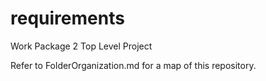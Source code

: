 requirements
============

Work Package 2 Top Level Project

Refer to FolderOrganization.md for a map of this repository.
